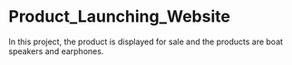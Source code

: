 # Product_Launching_Website

In this project, the product is displayed for sale and the products are boat speakers and earphones.
